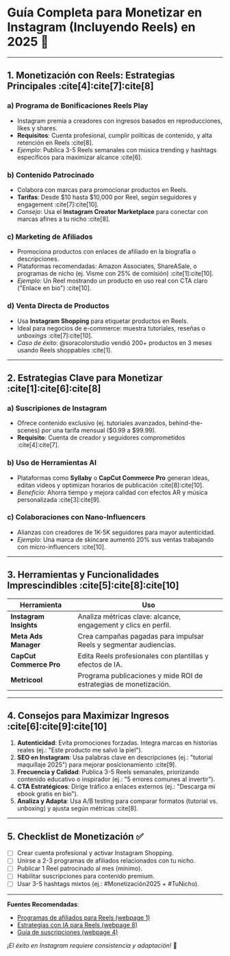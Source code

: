 # Guía Completa para Monetizar en Instagram (Incluyendo Reels) en 2025 💸

---

## **1. Monetización con Reels: Estrategias Principales** :cite[4]:cite[7]:cite[8]

### a) **Programa de Bonificaciones Reels Play**
- Instagram premia a creadores con ingresos basados en reproducciones, likes y shares.  
- **Requisitos**: Cuenta profesional, cumplir políticas de contenido, y alta retención en Reels :cite[8].  
- *Ejemplo*: Publica 3-5 Reels semanales con música trending y hashtags específicos para maximizar alcance :cite[6].

### b) **Contenido Patrocinado**
- Colabora con marcas para promocionar productos en Reels.  
- **Tarifas**: Desde $10 hasta $10,000 por Reel, según seguidores y engagement :cite[7]:cite[10].  
- *Consejo*: Usa el **Instagram Creator Marketplace** para conectar con marcas afines a tu nicho :cite[8].

### c) **Marketing de Afiliados**
- Promociona productos con enlaces de afiliado en la biografía o descripciones.  
- Plataformas recomendadas: Amazon Associates, ShareASale, o programas de nicho (ej. Visme con 25% de comisión) :cite[1]:cite[10].  
- *Ejemplo*: Un Reel mostrando un producto en uso real con CTA claro ("Enlace en bio") :cite[10].

### d) **Venta Directa de Productos**
- Usa **Instagram Shopping** para etiquetar productos en Reels.  
- Ideal para negocios de e-commerce: muestra tutoriales, reseñas o *unboxings* :cite[7]:cite[10].  
- *Caso de éxito*: @soracolorstudio vendió 200+ productos en 3 meses usando Reels shoppables :cite[1].

---

## **2. Estrategias Clave para Monetizar** :cite[1]:cite[6]:cite[8]

### a) **Suscripiones de Instagram**
- Ofrece contenido exclusivo (ej. tutoriales avanzados, behind-the-scenes) por una tarifa mensual ($0.99 a $99.99).  
- **Requisito**: Cuenta de creador y seguidores comprometidos :cite[4]:cite[7].

### b) **Uso de Herramientas AI**
- Plataformas como **Syllaby** o **CapCut Commerce Pro** generan ideas, editan videos y optimizan horarios de publicación :cite[8]:cite[10].  
- *Beneficio*: Ahorra tiempo y mejora calidad con efectos AR y música personalizada :cite[3]:cite[9].

### c) **Colaboraciones con Nano-Influencers**
- Alianzas con creadores de 1K-5K seguidores para mayor autenticidad.  
- *Ejemplo*: Una marca de skincare aumentó 20% sus ventas trabajando con micro-influencers :cite[10].

---

## **3. Herramientas y Funcionalidades Imprescindibles** :cite[5]:cite[8]:cite[10]

| **Herramienta**         | **Uso**                                                                 |
|--------------------------|-------------------------------------------------------------------------|
| **Instagram Insights**   | Analiza métricas clave: alcance, engagement y clics en perfil.         |
| **Meta Ads Manager**     | Crea campañas pagadas para impulsar Reels y segmentar audiencias.       |
| **CapCut Commerce Pro**  | Edita Reels profesionales con plantillas y efectos de IA.               |
| **Metricool**            | Programa publicaciones y mide ROI de estrategias de monetización.      |

---

## **4. Consejos para Maximizar Ingresos** :cite[6]:cite[9]:cite[10]

1. **Autenticidad**: Evita promociones forzadas. Integra marcas en historias reales (ej.: "Este producto me salvó la piel").  
2. **SEO en Instagram**: Usa palabras clave en descripciones (ej.: "tutorial maquillaje 2025") para mejorar posicionamiento :cite[9].  
3. **Frecuencia y Calidad**: Publica 3-5 Reels semanales, priorizando contenido educativo o inspirador (ej.: "5 errores comunes al invertir").  
4. **CTA Estratégicos**: Dirige tráfico a enlaces externos (ej.: "Descarga mi ebook gratis en bio").  
5. **Analiza y Adapta**: Usa A/B testing para comparar formatos (tutorial vs. unboxing) y ajusta según métricas :cite[8].

---

## **5. Checklist de Monetización** ✅
- [ ] Crear cuenta profesional y activar Instagram Shopping.  
- [ ] Unirse a 2-3 programas de afiliados relacionados con tu nicho.  
- [ ] Publicar 1 Reel patrocinado al mes (mínimo).  
- [ ] Habilitar suscripciones para contenido premium.  
- [ ] Usar 3-5 hashtags mixtos (ej.: #Monetización2025 + #TuNicho).  

---

**Fuentes Recomendadas**:  
- [Programas de afiliados para Reels (webpage 1)](https://www.hostinger.es/tutoriales/como-ganar-dinero-en-instagram)  
- [Estrategias con IA para Reels (webpage 8)](https://syllaby.io/blog/7-effective-ways-to-monetize-instagram-reels-2025/)  
- [Guía de suscripciones (webpage 4)](https://metricool.com/es/como-monetizar-reels-instagram/)  

*¡El éxito en Instagram requiere consistencia y adaptación!* 🌟